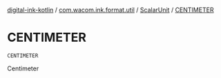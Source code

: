 [digital-ink-kotlin](../../index.md) / [com.wacom.ink.format.util](../index.md) / [ScalarUnit](index.md) / [CENTIMETER](./-c-e-n-t-i-m-e-t-e-r.md)

# CENTIMETER

`CENTIMETER`

Centimeter

